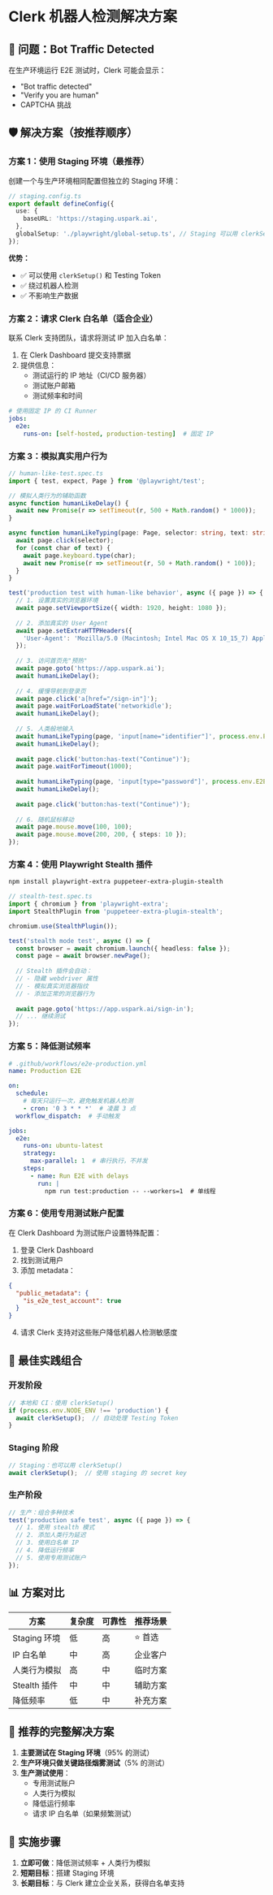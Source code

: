 # Clerk 机器人检测解决方案

## 🚨 问题：Bot Traffic Detected

在生产环境运行 E2E 测试时，Clerk 可能会显示：
- "Bot traffic detected"
- "Verify you are human"
- CAPTCHA 挑战

## 🛡️ 解决方案（按推荐顺序）

### 方案 1：使用 Staging 环境（最推荐）

创建一个与生产环境相同配置但独立的 Staging 环境：

```typescript
// staging.config.ts
export default defineConfig({
  use: {
    baseURL: 'https://staging.uspark.ai',
  },
  globalSetup: './playwright/global-setup.ts', // Staging 可以用 clerkSetup
});
```

**优势：**
- ✅ 可以使用 `clerkSetup()` 和 Testing Token
- ✅ 绕过机器人检测
- ✅ 不影响生产数据

### 方案 2：请求 Clerk 白名单（适合企业）

联系 Clerk 支持团队，请求将测试 IP 加入白名单：

1. 在 Clerk Dashboard 提交支持票据
2. 提供信息：
   - 测试运行的 IP 地址（CI/CD 服务器）
   - 测试账户邮箱
   - 测试频率和时间

```yaml
# 使用固定 IP 的 CI Runner
jobs:
  e2e:
    runs-on: [self-hosted, production-testing]  # 固定 IP
```

### 方案 3：模拟真实用户行为

```typescript
// human-like-test.spec.ts
import { test, expect, Page } from '@playwright/test';

// 模拟人类行为的辅助函数
async function humanLikeDelay() {
  await new Promise(r => setTimeout(r, 500 + Math.random() * 1000));
}

async function humanLikeTyping(page: Page, selector: string, text: string) {
  await page.click(selector);
  for (const char of text) {
    await page.keyboard.type(char);
    await new Promise(r => setTimeout(r, 50 + Math.random() * 100));
  }
}

test('production test with human-like behavior', async ({ page }) => {
  // 1. 设置真实的浏览器环境
  await page.setViewportSize({ width: 1920, height: 1080 });
  
  // 2. 添加真实的 User Agent
  await page.setExtraHTTPHeaders({
    'User-Agent': 'Mozilla/5.0 (Macintosh; Intel Mac OS X 10_15_7) AppleWebKit/537.36'
  });
  
  // 3. 访问首页先"预热"
  await page.goto('https://app.uspark.ai');
  await humanLikeDelay();
  
  // 4. 缓慢导航到登录页
  await page.click('a[href="/sign-in"]');
  await page.waitForLoadState('networkidle');
  await humanLikeDelay();
  
  // 5. 人类般地输入
  await humanLikeTyping(page, 'input[name="identifier"]', process.env.E2E_EMAIL!);
  await humanLikeDelay();
  
  await page.click('button:has-text("Continue")');
  await page.waitForTimeout(1000);
  
  await humanLikeTyping(page, 'input[type="password"]', process.env.E2E_PASSWORD!);
  await humanLikeDelay();
  
  await page.click('button:has-text("Continue")');
  
  // 6. 随机鼠标移动
  await page.mouse.move(100, 100);
  await page.mouse.move(200, 200, { steps: 10 });
});
```

### 方案 4：使用 Playwright Stealth 插件

```bash
npm install playwright-extra puppeteer-extra-plugin-stealth
```

```typescript
// stealth-test.spec.ts
import { chromium } from 'playwright-extra';
import StealthPlugin from 'puppeteer-extra-plugin-stealth';

chromium.use(StealthPlugin());

test('stealth mode test', async () => {
  const browser = await chromium.launch({ headless: false });
  const page = await browser.newPage();
  
  // Stealth 插件会自动：
  // - 隐藏 webdriver 属性
  // - 模拟真实浏览器指纹
  // - 添加正常的浏览器行为
  
  await page.goto('https://app.uspark.ai/sign-in');
  // ... 继续测试
});
```

### 方案 5：降低测试频率

```yaml
# .github/workflows/e2e-production.yml
name: Production E2E

on:
  schedule:
    # 每天只运行一次，避免触发机器人检测
    - cron: '0 3 * * *'  # 凌晨 3 点
  workflow_dispatch:  # 手动触发

jobs:
  e2e:
    runs-on: ubuntu-latest
    strategy:
      max-parallel: 1  # 串行执行，不并发
    steps:
      - name: Run E2E with delays
        run: |
          npm run test:production -- --workers=1  # 单线程
```

### 方案 6：使用专用测试账户配置

在 Clerk Dashboard 为测试账户设置特殊配置：

1. 登录 Clerk Dashboard
2. 找到测试用户
3. 添加 metadata：
```json
{
  "public_metadata": {
    "is_e2e_test_account": true
  }
}
```
4. 请求 Clerk 支持对这些账户降低机器人检测敏感度

## 🎯 最佳实践组合

### 开发阶段
```typescript
// 本地和 CI：使用 clerkSetup()
if (process.env.NODE_ENV !== 'production') {
  await clerkSetup();  // 自动处理 Testing Token
}
```

### Staging 阶段
```typescript
// Staging：也可以用 clerkSetup()
await clerkSetup();  // 使用 staging 的 secret key
```

### 生产阶段
```typescript
// 生产：组合多种技术
test('production safe test', async ({ page }) => {
  // 1. 使用 stealth 模式
  // 2. 添加人类行为延迟
  // 3. 使用白名单 IP
  // 4. 降低运行频率
  // 5. 使用专用测试账户
});
```

## 📊 方案对比

| 方案 | 复杂度 | 可靠性 | 推荐场景 |
|-----|-------|-------|---------|
| Staging 环境 | 低 | 高 | ⭐ 首选 |
| IP 白名单 | 中 | 高 | 企业客户 |
| 人类行为模拟 | 高 | 中 | 临时方案 |
| Stealth 插件 | 中 | 中 | 辅助方案 |
| 降低频率 | 低 | 中 | 补充方案 |

## 🚀 推荐的完整解决方案

1. **主要测试在 Staging 环境**（95% 的测试）
2. **生产环境只做关键路径烟雾测试**（5% 的测试）
3. **生产测试使用**：
   - 专用测试账户
   - 人类行为模拟
   - 降低运行频率
   - 请求 IP 白名单（如果频繁测试）

## 🔧 实施步骤

1. **立即可做**：降低测试频率 + 人类行为模拟
2. **短期目标**：搭建 Staging 环境
3. **长期目标**：与 Clerk 建立企业关系，获得白名单支持